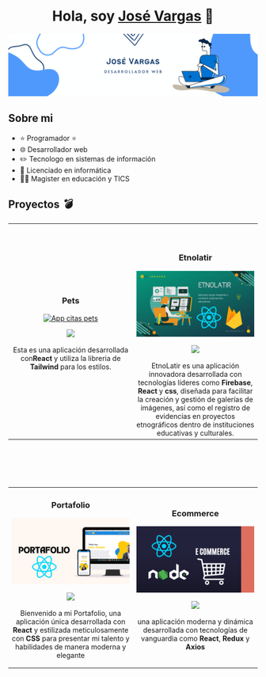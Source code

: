 <div align="center">
<h1 align="center">Hola, soy <a href="https://josevargasportafolio.netlify.app/">José Vargas</a> 👋</h1>
</div>
<img src="./img//bannergithub.png">

## Sobre mi

- ⭐ Programador ⭐
- 🌐 Desarrollador web
- ✏️ Tecnologo en sistemas de información
- 📗 Licenciado en informática
- 🧑‍🏫 Magister en educación y TICS
  <br>

## Proyectos _💣_

<table>
<tr>
<td width="50%">
<h3 align="center">Pets</h3>
<div align="center">
<a href="https://github.com/Josevargas1289/AppCitas.git" target="_blank"><img src="./img/1.png" width="400" alt="App citas pets"></a>
<p>
<a href="https://github.com/Josevargas1289/AppCitas.git" target="_blank">
<img src="https://img.shields.io/badge/C%C3%93DIGO-80ffaa?style=for-the-badge&logo=github&logoColor=black">
</a>
</a>
</p>
<p>Esta es una aplicación desarrollada con<strong>React</strong> y utiliza la libreria de <strong>Tailwind</strong> para los estilos.</p>

</div>
                                                                                      
</td>

<td width="50%">
               <br>
               <br>

<h3 align="center">Etnolatir</h3>
<div align="center">                                       
<a href="https://github.com/Josevargas1289/Etnolatir.git" target="_blank"><img src="./img//2.png" width="400" alt="EtnoLatir"></a>
<br>
<p>
<a href="https://github.com/Josevargas1289/Etnolatir.git" target="_blank">
<img src="https://img.shields.io/badge/C%C3%93DIGO-80ffaa?style=for-the-badge&logo=github&logoColor=black">
</a>
<a href="https://github.com/Josevargas1289/Etnolatir.git">

</a>
</p>
EtnoLatir es una aplicación innovadora desarrollada con tecnologías líderes como <strong>Firebase</strong>, <strong>React</strong> y <strong>css</strong>, diseñada para facilitar la creación y gestión de galerías de imágenes, así como el registro de evidencias en proyectos etnográficos dentro de instituciones educativas y culturales.
</div>                                                             
</table>                                                                                 
</div>
<table>
<br>
<br>
<br>
<br>
<tr>
<td width="50%">
<h3 align="center">Portafolio</h3>
<div align="center">
<a href="https://github.com/Josevargas1289/Portafolio-react.git" target="_blank"><img src="./img/4.png" width="400" alt="App citas pets"></a>
<p>
<a href="https://github.com/Josevargas1289/Portafolio-react.git" target="_blank">
<img src="https://img.shields.io/badge/C%C3%93DIGO-80ffaa?style=for-the-badge&logo=github&logoColor=black">
</a>
</p>
<p>Bienvenido a mi Portafolio, una aplicación única desarrollada con <strong>React</strong> y estilizada meticulosamente con <strong>CSS</strong> para presentar mi talento y habilidades de manera moderna y elegante</p>

</div>
                                                                                      
</td>

<td width="50%">
<h3 align="center">Ecommerce</h3>
<div align="center">                                       
<a href="https://github.com/Josevargas1289/eCommerce_API.git" target="_blank"><img src="./img/3.png" width="400" alt="EtnoLatir"></a>

<p>
<a href="https://github.com/Josevargas1289/eCommerce_API.git" target="_blank">
<img src="https://img.shields.io/badge/C%C3%93DIGO-80ffaa?style=for-the-badge&logo=github&logoColor=black">
</a>
<a href="https://github.com/Josevargas1289/eCommerce_API.git">

</a>
</p>
<p>una aplicación moderna y dinámica desarrollada con tecnologías de vanguardia como <strong>React</strong>, <strong>Redux</strong> y <strong>Axios</strong></p>
</div>                                                             
</table>                                                                                 
</div>
<br>
